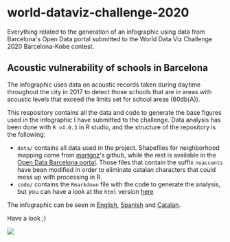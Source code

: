 # world-dataviz-challenge-2020
Everything related to the generation of an infographic using data from Barcelona's Open Data portal submitted to the World Data Viz Challenge 2020 Barcelona-Kobe contest. 

## Acoustic vulnerability of schools in Barcelona  
The infographic uses data on acoustic records taken during daytime throughout the city in 2017 to detect those schools that are in areas with acoustic levels that exceed the limits set for school areas (60db(A)).  

This respository contains all the data and code to generate the base figures used in the infographic I have submitted to the challenge. Data analysis has been done with `R v4.0.3` in R studio, and the structure of the repository is the following:  

* `data/` contains all data used in the project. Shapefiles for neighborhood mapping come from [martgnz](https://github.com/martgnz/bcn-geodata.git)'s github, while the rest is available in the [Open Data Barcelona portal](https://opendata-ajuntament.barcelona.cat/ca). Those files that contain the suffix `noaccents` have been modified in order to eliminate catalan characters that could mess up with processing in R.  
* `code/` contains the `Rmarkdown` file with the code to generate the analysis, but you can have a look at the `html` version [here](https://martaroyo.github.io/world-dataviz-challenge-2020/WDVC_BCN_KOBE_2020.html)  

The infographic can be seen in [English](ENG_MartaRoyoLlonch_WDVC2020_BCN_KOBE.png), [Spanish](ESP_MartaRoyoLlonch_WDVC2020_BCN_KOBE.png) and [Catalan](CAT_MartaRoyoLlonch_WDVC2020_BCN_KOBE.png).

Have a look ;)

![](ENG_MartaRoyoLlonch_WDVC2020_BCN_KOBE.png)
